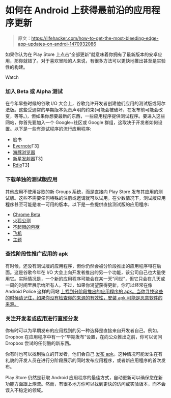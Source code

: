 # 如何在 Android 上获得最前沿的应用程序更新

> 原文：<https://lifehacker.com/how-to-get-the-most-bleeding-edge-app-updates-on-androi-1470932086>

如果你认为在 Play Store 上点击“全部更新”就意味着你拥有了最新版本的安卓应用，那你就错了。对于喜欢冒险的人来说，有很多方法可以更快地推出甚至是实验性的构建。

Watch

### 加入 Beta 或 Alpha 测试

在今年早些时候的谷歌 I/O 大会上，谷歌允许开发者创建他们应用的测试版或阿尔法版。这些受通常的早期版本免责声明的约束(可能会被破坏，在发布前可能会改变，等等。)，但如果你想要最新的东西，一些应用程序提供测试程序。要进入这些网站，你首先要加入一个 Google+社区或 Google 群组，这取决于开发者如何设置。以下是一些有测试程序的流行应用程序:

*   脸书
*   [Evernote](https://plus.google.com/communities/104510054128618368971)T3】
*   [海豚浏览器](https://plus.google.com/communities/105383868011227937315)
*   [新星发射器](https://plus.google.com/communities/103449253667195874971)T3】
*   [Rdio](https://groups.google.com/a/rd.io/forum/?hl=en&fromgroups#!forum/androidbeta)T3】

### 下载单独的测试版应用

其他应用不使用谷歌的新 Groups 系统，而是直接向 Play Store 发布其应用的测试版。这些不需要任何特殊的注册或邀请就可以试用。在少数情况下，测试版应用程序甚至可能是唯一可用的版本。以下是一些提供直接测试版的应用程序:

*   [Chrome Beta](https://play.google.com/store/apps/details?id=com.chrome.beta&hl=en)
*   [火狐公测](https://play.google.com/store/apps/details?id=org.mozilla.firefox_beta)
*   [不起眼的包袱](https://play.google.com/store/apps/details?id=com.humblebundle.library)
*   [飞机](https://play.google.com/store/apps/details?id=com.aereo.android)
*   [主题](https://play.google.com/store/apps/details?id=com.mycolorscreen.themer)

### 查找阶段性推广应用的 apk

有时候，还没有测试版的应用程序，但你仍然会被分阶段推出的应用程序甩在后面。这是谷歌今年在 I/O 大会上向开发者推出的另一个功能，该公司自己也大量使用它。实际情况是，一个新的应用程序可能会在某一天“问世”，但它只会在几天或一周的时间里展示给所有人。不过，如果你渴望获得更新，你可以经常在像 Android Police 这样的网站 [上找到分阶段推出的应用程序的 apk。当你寻找这些的时候请记住，如果你没有检查你的来源的有效性，安装 apk 可能是恶意软件的来源。](http://www.androidpolice.com/tags/apk/)

### 关注开发者或应用进行直接分发

你有时可以为早期发布的应用找到的另一种选择是直接来自开发者自己。例如，Dropbox 在应用程序中有一个“早期发布”设置，在向公众推出之前，你可以访问 Dropbox 尝试的任何酷的新东西。

你有时也可以找到独立的开发者，他们会自己 [发布 apk](https://plus.google.com/u/0/110558071969009568835/posts/G3jF2JynLc2)。这种情况可能发生在有礼貌的开发人员在进行分阶段展示的同时发布应用程序，或者新应用程序的首次发布。

Play Store 仍然是获取 Android 应用程序的最佳方式，自动更新可以确保您在新功能方面跟上潮流。然而，有很多地方你可以找到更快的访问或实验版本，而不会误入不稳定的领域。